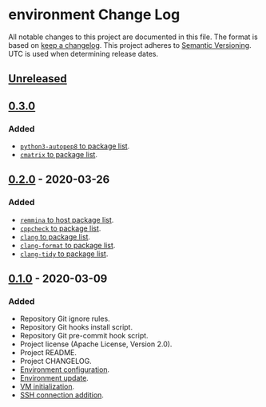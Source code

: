 # environment Change Log
All notable changes to this project are documented in this file.
The format is based on [keep a changelog](https://keepachangelog.com/en/1.0.0/).
This project adheres to [Semantic Versioning](https://semver.org/).
UTC is used when determining release dates.

## [Unreleased](https://github.com/apcountryman/environment/compare/master...develop)

## [0.3.0](https://github.com/apcountryman/environment/compare/0.2.0...0.3.0)
### Added
- [`python3-autopep8` to package list](https://github.com/apcountryman/environment/issues/26).
- [`cmatrix` to package list](https://github.com/apcountryman/environment/issues/27).

## [0.2.0](https://github.com/apcountryman/environment/compare/0.1.0...0.2.0) - 2020-03-26
### Added
- [`remmina` to host package list](https://github.com/apcountryman/environment/issues/14).
- [`cppcheck` to package list](https://github.com/apcountryman/environment/issues/15).
- [`clang` to package list](https://github.com/apcountryman/environment/issues/16).
- [`clang-format` to package list](https://github.com/apcountryman/environment/issues/17).
- [`clang-tidy` to package list](https://github.com/apcountryman/environment/issues/18).

## [0.1.0](https://github.com/apcountryman/environment/compare/0.0.0...0.1.0) - 2020-03-09
### Added
- Repository Git ignore rules.
- Repository Git hooks install script.
- Repository Git pre-commit hook script.
- Project license (Apache License, Version 2.0).
- Project README.
- Project CHANGELOG.
- [Environment configuration](https://github.com/apcountryman/environment/issues/1).
- [Environment update](https://github.com/apcountryman/environment/issues/2).
- [VM initialization](https://github.com/apcountryman/environment/issues/3).
- [SSH connection addition](https://github.com/apcountryman/environment/issues/4).
